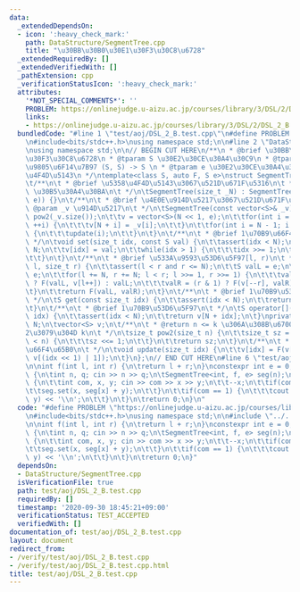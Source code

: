 ```yaml
---
data:
  _extendedDependsOn:
  - icon: ':heavy_check_mark:'
    path: DataStructure/SegmentTree.cpp
    title: "\u30BB\u30B0\u30E1\u30F3\u30C8\u6728"
  _extendedRequiredBy: []
  _extendedVerifiedWith: []
  _pathExtension: cpp
  _verificationStatusIcon: ':heavy_check_mark:'
  attributes:
    '*NOT_SPECIAL_COMMENTS*': ''
    PROBLEM: https://onlinejudge.u-aizu.ac.jp/courses/library/3/DSL/2/DSL_2_B
    links:
    - https://onlinejudge.u-aizu.ac.jp/courses/library/3/DSL/2/DSL_2_B
  bundledCode: "#line 1 \"test/aoj/DSL_2_B.test.cpp\"\n#define PROBLEM \"https://onlinejudge.u-aizu.ac.jp/courses/library/3/DSL/2/DSL_2_B\"\
    \n#include<bits/stdc++.h>\nusing namespace std;\n\n#line 2 \"DataStructure/SegmentTree.cpp\"\
    \nusing namespace std;\n\n// BEGIN CUT HERE\n/**\n * @brief \u30BB\u30B0\u30E1\
    \u30F3\u30C8\u6728\n * @tparam S \u30E2\u30CE\u30A4\u30C9\n * @tparam F \u4E8C\
    \u9805\u6F14\u7B97 (S, S) -> S \n * @tparam e \u30E2\u30CE\u30A4\u30C9\u306E\u5358\
    \u4F4D\u5143\n */\ntemplate<class S, auto F, S e>\nstruct SegmentTree {\npublic:\n\
    \t/**\n\t * @brief \u5358\u4F4D\u5143\u3067\u521D\u671F\u5316\n\t * @param _N\
    \ \u30B5\u30A4\u30BA\n\t */\n\tSegmentTree(size_t _N) : SegmentTree(vector<S>(_N,\
    \ e)) {}\n\t/**\n\t * @brief \u4E0E\u914D\u5217\u3067\u521D\u671F\u5316\n\t *\
    \ @param _v \u914D\u5217\n\t */\n\tSegmentTree(const vector<S>& _v) {\n\t\tN =\
    \ pow2(_v.size());\n\t\tv = vector<S>(N << 1, e);\n\t\tfor(int i = 0; i < _v.size();\
    \ ++i) {\n\t\t\tv[N + i] = _v[i];\n\t\t}\n\t\tfor(int i = N - 1; i >= 1; --i)\
    \ {\n\t\t\tupdate(i);\n\t\t}\n\t}\n\t/**\n\t * @brief 1\u70B9\u66F4\u65B0\n\t\
    \ */\n\tvoid set(size_t idx, const S val) {\n\t\tassert(idx < N);\n\t\tidx +=\
    \ N;\n\t\tv[idx] = val;\n\t\twhile(idx > 1) {\n\t\t\tidx >>= 1;\n\t\t\tupdate(idx);\n\
    \t\t}\n\t}\n\t/**\n\t * @brief \u533A\u9593\u53D6\u5F97[l, r)\n\t */\n\tS get(size_t\
    \ l, size_t r) {\n\t\tassert(l < r and r <= N);\n\t\tS valL = e;\n\t\tS valR =\
    \ e;\n\t\tfor(l += N, r += N; l < r; l >>= 1, r >>= 1) {\n\t\t\tvalL = (l & 1)\
    \ ? F(valL, v[l++]) : valL;\n\t\t\tvalR = (r & 1) ? F(v[--r], valR) : valR;\n\t\
    \t}\n\t\treturn F(valL, valR);\n\t}\n\t/**\n\t * @brief 1\u70B9\u53D6\u5F97\n\t\
    \ */\n\tS get(const size_t idx) {\n\t\tassert(idx < N);\n\t\treturn v[N + idx];\n\
    \t}\n\t/**\n\t * @brief 1\u70B9\u53D6\u5F97\n\t */\n\tS operator[](const size_t\
    \ idx) {\n\t\tassert(idx < N);\n\t\treturn v[N + idx];\n\t}\nprivate:\n\tsize_t\
    \ N;\n\tvector<S> v;\n\t/**\n\t * @return n <= k \u306A\u308B\u6700\u5C0F\u306E\
    2\u3079\u304D k\n\t */\n\tsize_t pow2(size_t n) {\n\t\tsize_t sz = 1;\n\t\twhile(sz\
    \ < n) {\n\t\t\tsz <<= 1;\n\t\t}\n\t\treturn sz;\n\t}\n\t/**\n\t * @brief v[idx]\u306E\
    \u66F4\u65B0\n\t */\n\tvoid update(size_t idx) {\n\t\tv[idx] = F(v[idx << 1],\
    \ v[(idx << 1) | 1]);\n\t}\n};\n// END CUT HERE\n#line 6 \"test/aoj/DSL_2_B.test.cpp\"\
    \n\nint f(int l, int r) {\n\treturn l + r;\n}\nconstexpr int e = 0;\n\nint main()\
    \ {\n\tint n, q; cin >> n >> q;\n\tSegmentTree<int, f, e> seg(n);\n\twhile(q--)\
    \ {\n\t\tint com, x, y; cin >> com >> x >> y;\n\t\t--x;\n\t\tif(com == 0) {\n\t\
    \t\tseg.set(x, seg[x] + y);\n\t\t}\n\t\tif(com == 1) {\n\t\t\tcout << seg.get(x,\
    \ y) << '\\n';\n\t\t}\n\t}\n\treturn 0;\n}\n"
  code: "#define PROBLEM \"https://onlinejudge.u-aizu.ac.jp/courses/library/3/DSL/2/DSL_2_B\"\
    \n#include<bits/stdc++.h>\nusing namespace std;\n\n#include \"../../DataStructure/SegmentTree.cpp\"\
    \n\nint f(int l, int r) {\n\treturn l + r;\n}\nconstexpr int e = 0;\n\nint main()\
    \ {\n\tint n, q; cin >> n >> q;\n\tSegmentTree<int, f, e> seg(n);\n\twhile(q--)\
    \ {\n\t\tint com, x, y; cin >> com >> x >> y;\n\t\t--x;\n\t\tif(com == 0) {\n\t\
    \t\tseg.set(x, seg[x] + y);\n\t\t}\n\t\tif(com == 1) {\n\t\t\tcout << seg.get(x,\
    \ y) << '\\n';\n\t\t}\n\t}\n\treturn 0;\n}"
  dependsOn:
  - DataStructure/SegmentTree.cpp
  isVerificationFile: true
  path: test/aoj/DSL_2_B.test.cpp
  requiredBy: []
  timestamp: '2020-09-30 18:45:21+09:00'
  verificationStatus: TEST_ACCEPTED
  verifiedWith: []
documentation_of: test/aoj/DSL_2_B.test.cpp
layout: document
redirect_from:
- /verify/test/aoj/DSL_2_B.test.cpp
- /verify/test/aoj/DSL_2_B.test.cpp.html
title: test/aoj/DSL_2_B.test.cpp
---
```

